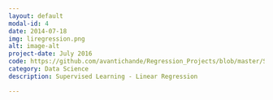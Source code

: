 ```yaml
---
layout: default
modal-id: 4
date: 2014-07-18
img: liregression.png
alt: image-alt
project-date: July 2016
code: https://github.com/avantichande/Regression_Projects/blob/master/Supervised%20Learning%20-%20Linear%20Regression.ipynb
category: Data Science
description: Supervised Learning - Linear Regression

---
```

